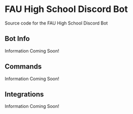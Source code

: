 # FAU High School Discord Bot
Source code for the FAU High School Discord Bot

## Bot Info
Information Coming Soon!

## Commands
Information Coming Soon!

## Integrations
Information Coming Soon!
